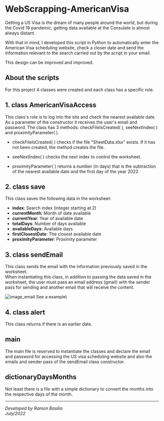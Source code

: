 # WebScrapping-AmericanVisa
Getting a US Visa is the dream of many people around the world, but during the Covid 19 pandemic, getting data available at the Consulate is almost always distant.

With that in mind, I developed this script in Python to automatically enter the American Visa scheduling website, check a closer date and send the information relevant to the search carried out by the script in your email.

This design can be improved and improved.

## About the scripts
For this project 4 classes were created and each class has a specific role.

## 1. class AmericanVisaAccess
This class's role is to log into the site and check the nearest available date. As a parameter of the constructor it receives the user's email and password. The class has 3 methods: checkFileIsCreated( ), seeNextIndex( ) and proximityParameter( ).

* checkFileIsCreated( ) checks if the file "SheetData.xlsx" exists. If it has not been created, the method creates the file.

* seeNextIndex( ) checks the next index to control the worksheet.

* proximityParameter( ) returns a number (in days) that is the subtraction of the nearest available date and the first day of the year 2022.

## 2. class save
This class saves the following data in the worksheet:

* **index**: Search index (integer starting at 2)
* **currentMonth**: Month of date available
* **currentYear**: Year of available date
* **totalDays**: Number of days available
* **availableDays**: Available days
* **firstClosestDate**: The closest available date
* **proximityParameter**: Proximity parameter

## 3. class sendEmail
This class sends the email with the information previously saved in the worksheet.\
When instantiating this class, in addition to passing the data saved in the worksheet, the user must pass an email address (gmail) with the sender pass for sending and another email that will receive the content.

![image_email](https://user-images.githubusercontent.com/37743546/176981532-379a7260-986a-477c-9e92-018d40bf02ee.png)
See a example\

## 4. class alert
This class returns if there is an earlier date.

## main
The main file is reserved to instantiate the classes and declare the email and password for accessing the US visa scheduling website and also the emails and sender pass of the sendEmail class constructor.

## dictionaryDaysMonths
Not least there is a file with a simple dictionary to convert the months into the respective days of the month.


-------------------------------------------------------------------------------------------------------------------------------------------------------------------

_Developed by Ramon Basilio_\
_July/2022_
